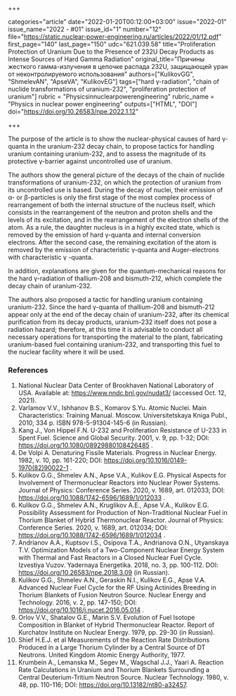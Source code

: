 +++

categories="article"
date="2022-01-20T00:12:00+03:00"
issue="2022-01"
issue_name="2022 - #01"
issue_id="1"
number="12"
file="https://static.nuclear-power-engineering.ru/articles/2022/01/12.pdf"
first_page="140"
last_page="150"
udc="621.039.58"
title="Proliferation Protection of Uranium Due to the Presence of 232U Decay Products as Intense Sources of Hard Gamma Radiation"
original_title="Причины жесткого гамма-излучения в цепочке распада 232U, защищающей уран от неконтролируемого использования"
authors=["KulikovGG", "ShmelevAN", "ApseVA", "KulikovEG"]
tags=["hard γ-radiation", "chain of nuclide transformations of uranium-232", "proliferation protection of uranium"]
rubric = "Physicsinnuclearpowerengineering"
rubric_name = "Physics in nuclear power engineering"
outputs=["HTML", "DOI"]
doi="https://doi.org/10.26583/npe.2022.1.12"

+++

The purpose of the article is to show the nuclear-physical causes of hard γ-quanta in the uranium-232 decay chain, to propose tactics for handling uranium containing uranium-232, and to assess the magnitude of its protective γ-barrier against uncontrolled use of uranium.

The authors show the general picture of the decays of the chain of nuclide transformations of uranium-232, on which the protection of uranium from its uncontrolled use is based. During the decay of nuclei, their emission of α- or β-particles is only the first stage of the most complex process of rearrangement of both the internal structure of the nucleus itself, which consists in the rearrangement of the neutron and proton shells and the levels of its excitation, and in the rearrangement of the electron shells of the atom. As a rule, the daughter nucleus is in a highly excited state, which is removed by the emission of hard γ-quanta and internal conversion electrons. After the second case, the remaining excitation of the atom is removed by the emission of characteristic γ-quanta and Auger-electrons with characteristic γ -quanta.

In addition, explanations are given for the quantum-mechanical reasons for the hard γ-radiation of thallium-208 and bismuth-212, which complete the decay chain of uranium-232.

The authors also proposed a tactic for handling uranium containing uranium-232. Since the hard γ-quanta of thallium-208 and bismuth-212 appear only at the end of the decay chain of uranium-232, after its chemical purification from its decay products, uranium-232 itself does not pose a radiation hazard; therefore, at this time it is advisable to conduct all necessary operations for transporting the material to the plant, fabricating uranium-based fuel containing uranium-232, and transporting this fuel to the nuclear facility where it will be used.

### References

1. National Nuclear Data Center of Brookhaven National Laboratory of USA. Available at: https://www.nndc.bnl.gov/nudat3/ (accessed Oct. 12, 2021).
2. Varlamov V.V., Ishhanov B.S., Komarov S.Yu. Atomic Nuclei. Main Characteristics: Training Manual. Moscow. Universitetskaya Kniga Publ., 2010, 334 p. ISBN 978-5-91304-145-6 (in Russian).
3. Kang J., Von Hippel F.N. U-232 and Proliferation Resistance of U-233 in Spent Fuel. Science and Global Security. 2001, v. 9, pp. 1-32; DOI: https://doi.org/10.1080/08929880108426485 .
4. De Volpi A. Denaturing Fissile Materials. Progress in Nuclear Energy. 1982, v. 10, pp. 161-220; DOI: https://doi.org/10.1016/0149-1970(82)90022-1 .
5. Kulikov G.G., Shmelev A.N., Apse V.A., Kulikov E.G. Physical Aspects for Involvement of Thermonuclear Reactors into Nuclear Power Systems. Journal of Physics: Conference Series. 2020, v. 1689, art. 012033; DOI: https://doi.org/10.1088/1742-6596/1689/1/012033 .
6. Kulikov G.G., Shmelev A.N., Kruglikov A.E., Apse V.A., Kulikov E.G. Possibility Assessment for Production of Non-Traditional Nuclear Fuel in Thorium Blanket of Hybrid Thermonuclear Reactor. Journal of Physics: Conference Series. 2020, v. 1689, art. 012034; DOI: https://doi.org/10.1088/1742-6596/1689/1/012034 .
7. Andrianov A.A., Kuptsov I.S., Osipova T.A., Andrianova O.N., Utyanskaya T.V. Optimization Models of a Two-Component Nuclear Energy System with Thermal and Fast Reactors in a Closed Nuclear Fuel Cycle. Izvestiya Vuzov. Yadernaya Energetika. 2018, no. 3, pp. 100-112. DOI: https://doi.org/10.26583/npe.2018.3.09 (in Russian).
8. Kulikov G.G., Shmelev A.N., Geraskin N.I., Kulikov E.G., Apse V.A. Advanced Nuclear Fuel Cycle for the RF Using Actinides Breeding in Thorium Blankets of Fusion Neutron Source. Nuclear Energy and Technology. 2016, v. 2, pp. 147-150; DOI: https://doi.org/10.1016/j.nucet.2016.05.014 .
9. Orlov V.V., Shatalov G.E., Marin S.V. Evolution of Fuel Isotope Composition in Blanket of Hybrid Thermonuclear Reactor. Report of Kurchatov Institute on Nuclear Energy. 1979, pp. 29-30 (in Russian).
10. Shief H.E.J. et al Measurements of the Reaction Rate Distributions Produced in a Large Thorium Cylinder by a Central Source of DT Neutrons. United Kingdom Atomic Energy Authority, 1977.
11. Krumbein A., Lemanska M., Segev M., Wagschal J.J., Yaari A. Reaction Rate Calculations in Uranium and Thorium Blankets Surrounding a Central Deuterium-Tritium Neutron Source. Nuclear Technology. 1980, v. 48, pp. 110-116; DOI: https://doi.org/10.13182/nt80-a32457.